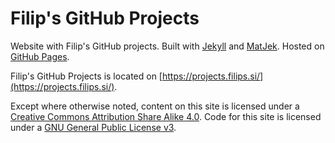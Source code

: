 # Filip's GitHub Projects

Website with Filip's GitHub projects. Built with [Jekyll](https://jekyllrb.com/) and [MatJek](https://https://github.com/ShawnTeoh/matjek/). Hosted on [GitHub Pages](https://pages.github.com/).

Filip's GitHub Projects is located on [https://projects.filips.si/](https://projects.filips.si/).

Except where otherwise noted, content on this site is licensed under a [Creative Commons Attribution Share Alike 4.0](https://creativecommons.org/licenses/by-sa/4.0/). Code for this site is licensed under a [GNU General Public License v3](https://www.gnu.org/licenses/gpl-3.0.en.html).